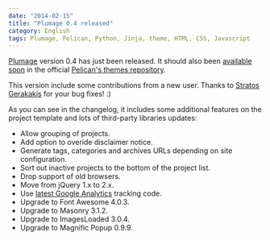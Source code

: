 ```yaml
---
date: "2014-02-15"
title: "Plumage 0.4 released"
category: English
tags: Plumage, Pelican, Python, Jinja, theme, HTML, CSS, Javascript
---
```


[Plumage](https://github.com/kdeldycke/plumage) version 0.4 has just been released. It should also
been [available soon](https://github.com/getpelican/pelican-themes/pull/193) in the official
[Pelican's themes repository](https://github.com/getpelican/pelican-themes).

This version include some contributions from a new user. Thanks to [Stratos
Gerakakis](https://github.com/stratosgear) for your bug fixes! :)

As you can see in the changelog, it includes some additional features on the project template and
lots of third-party libraries updates:

  * Allow grouping of projects.
  * Add option to overide disclaimer notice.
  * Generate tags, categories and archives URLs depending on site configuration.
  * Sort out inactive projects to the bottom of the project list.
  * Drop support of old browsers.
  * Move from jQuery 1.x to 2.x.
  * Use [latest Google Analytics](https://developers.google.com/analytics/devguides/collection/upgrade/) tracking code.
  * Upgrade to Font Awesome 4.0.3.
  * Upgrade to Masonry 3.1.2.
  * Upgrade to ImagesLoaded 3.0.4.
  * Upgrade to Magnific Popup 0.9.9.

